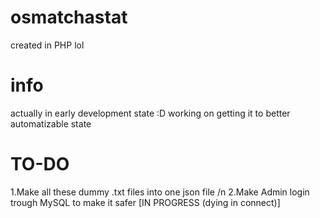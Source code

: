 # osmatchastat
created in PHP lol
# info
actually in early development state :D working on getting it to better automatizable state
# TO-DO
1.Make all these dummy .txt files into one json file /n
2.Make Admin login trough MySQL to make it safer [IN PROGRESS (dying in connect)]

